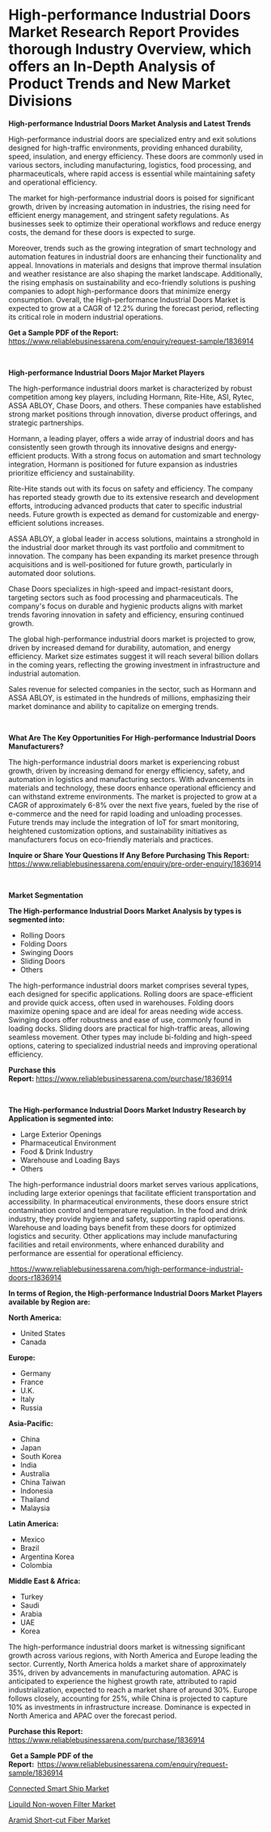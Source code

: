 <p><h1>High-performance Industrial Doors Market Research Report Provides thorough Industry Overview, which offers an In-Depth Analysis of Product Trends and New Market Divisions</h1></p><p><strong>High-performance Industrial Doors Market Analysis and Latest Trends</strong></p>
<p><p>High-performance industrial doors are specialized entry and exit solutions designed for high-traffic environments, providing enhanced durability, speed, insulation, and energy efficiency. These doors are commonly used in various sectors, including manufacturing, logistics, food processing, and pharmaceuticals, where rapid access is essential while maintaining safety and operational efficiency.</p><p>The market for high-performance industrial doors is poised for significant growth, driven by increasing automation in industries, the rising need for efficient energy management, and stringent safety regulations. As businesses seek to optimize their operational workflows and reduce energy costs, the demand for these doors is expected to surge.</p><p>Moreover, trends such as the growing integration of smart technology and automation features in industrial doors are enhancing their functionality and appeal. Innovations in materials and designs that improve thermal insulation and weather resistance are also shaping the market landscape. Additionally, the rising emphasis on sustainability and eco-friendly solutions is pushing companies to adopt high-performance doors that minimize energy consumption. Overall, the High-performance Industrial Doors Market is expected to grow at a CAGR of 12.2% during the forecast period, reflecting its critical role in modern industrial operations.</p></p>
<p><strong>Get a Sample PDF of the Report:&nbsp;</strong> <a href="https://www.reliablebusinessarena.com/enquiry/request-sample/1836914?utm_campaign=2175&utm_medium=2&utm_source=Github&utm_content=ia&utm_term=26032025&utm_id=high-performance-industrial-doors">https://www.reliablebusinessarena.com/enquiry/request-sample/1836914</a></p>
<p>&nbsp;</p>
<p><strong>High-performance Industrial Doors Major Market Players</strong></p>
<p><p>The high-performance industrial doors market is characterized by robust competition among key players, including Hormann, Rite-Hite, ASI, Rytec, ASSA ABLOY, Chase Doors, and others. These companies have established strong market positions through innovation, diverse product offerings, and strategic partnerships.</p><p>Hormann, a leading player, offers a wide array of industrial doors and has consistently seen growth through its innovative designs and energy-efficient products. With a strong focus on automation and smart technology integration, Hormann is positioned for future expansion as industries prioritize efficiency and sustainability.</p><p>Rite-Hite stands out with its focus on safety and efficiency. The company has reported steady growth due to its extensive research and development efforts, introducing advanced products that cater to specific industrial needs. Future growth is expected as demand for customizable and energy-efficient solutions increases.</p><p>ASSA ABLOY, a global leader in access solutions, maintains a stronghold in the industrial door market through its vast portfolio and commitment to innovation. The company has been expanding its market presence through acquisitions and is well-positioned for future growth, particularly in automated door solutions.</p><p>Chase Doors specializes in high-speed and impact-resistant doors, targeting sectors such as food processing and pharmaceuticals. The company's focus on durable and hygienic products aligns with market trends favoring innovation in safety and efficiency, ensuring continued growth.</p><p>The global high-performance industrial doors market is projected to grow, driven by increased demand for durability, automation, and energy efficiency. Market size estimates suggest it will reach several billion dollars in the coming years, reflecting the growing investment in infrastructure and industrial automation.</p><p>Sales revenue for selected companies in the sector, such as Hormann and ASSA ABLOY, is estimated in the hundreds of millions, emphasizing their market dominance and ability to capitalize on emerging trends.</p></p>
<p>&nbsp;</p>
<p><strong>What Are The Key Opportunities For High-performance Industrial Doors Manufacturers?</strong></p>
<p><p>The high-performance industrial doors market is experiencing robust growth, driven by increasing demand for energy efficiency, safety, and automation in logistics and manufacturing sectors. With advancements in materials and technology, these doors enhance operational efficiency and can withstand extreme environments. The market is projected to grow at a CAGR of approximately 6-8% over the next five years, fueled by the rise of e-commerce and the need for rapid loading and unloading processes. Future trends may include the integration of IoT for smart monitoring, heightened customization options, and sustainability initiatives as manufacturers focus on eco-friendly materials and practices.</p></p>
<p><strong>Inquire or Share Your Questions If Any Before Purchasing This Report:</strong> <a href="https://www.reliablebusinessarena.com/enquiry/pre-order-enquiry/1836914?utm_campaign=2175&utm_medium=2&utm_source=Github&utm_content=ia&utm_term=26032025&utm_id=high-performance-industrial-doors">https://www.reliablebusinessarena.com/enquiry/pre-order-enquiry/1836914</a></p>
<p>&nbsp;</p>
<p><strong>Market Segmentation</strong></p>
<p><strong>The High-performance Industrial Doors Market Analysis by types is segmented into:</strong></p>
<p><ul><li>Rolling Doors</li><li>Folding Doors</li><li>Swinging Doors</li><li>Sliding Doors</li><li>Others</li></ul></p>
<p><p>The high-performance industrial doors market comprises several types, each designed for specific applications. Rolling doors are space-efficient and provide quick access, often used in warehouses. Folding doors maximize opening space and are ideal for areas needing wide access. Swinging doors offer robustness and ease of use, commonly found in loading docks. Sliding doors are practical for high-traffic areas, allowing seamless movement. Other types may include bi-folding and high-speed options, catering to specialized industrial needs and improving operational efficiency.</p></p>
<p><strong>Purchase this Report:&nbsp;</strong><a href="https://www.reliablebusinessarena.com/purchase/1836914?utm_campaign=2175&utm_medium=2&utm_source=Github&utm_content=ia&utm_term=26032025&utm_id=high-performance-industrial-doors">https://www.reliablebusinessarena.com/purchase/1836914</a></p>
<p>&nbsp;</p>
<p><strong>The High-performance Industrial Doors Market Industry Research by Application is segmented into:</strong></p>
<p><ul><li>Large Exterior Openings</li><li>Pharmaceutical Environment</li><li>Food & Drink Industry</li><li>Warehouse and Loading Bays</li><li>Others</li></ul></p>
<p><p>The high-performance industrial doors market serves various applications, including large exterior openings that facilitate efficient transportation and accessibility. In pharmaceutical environments, these doors ensure strict contamination control and temperature regulation. In the food and drink industry, they provide hygiene and safety, supporting rapid operations. Warehouse and loading bays benefit from these doors for optimized logistics and security. Other applications may include manufacturing facilities and retail environments, where enhanced durability and performance are essential for operational efficiency.</p></p>
<p><a href="https://www.reliablebusinessarena.com/high-performance-industrial-doors-r1836914?utm_campaign=2175&utm_medium=2&utm_source=Github&utm_content=ia&utm_term=26032025&utm_id=high-performance-industrial-doors">&nbsp;https://www.reliablebusinessarena.com/high-performance-industrial-doors-r1836914</a></p>
<p><strong>In terms of Region, the High-performance Industrial Doors Market Players available by Region are:</strong></p>
<p>
    <p> <strong> North America: </strong>
        <ul>
            <li>United States</li>
            <li>Canada</li>
        </ul>
        </p> 
    <p> <strong> Europe: </strong>
        <ul>
            <li>Germany</li>
            <li>France</li>
            <li>U.K.</li>
            <li>Italy</li>
            <li>Russia</li>
        </ul>
        </p> 
    <p> <strong> Asia-Pacific: </strong>
        <ul>
            <li>China</li>
            <li>Japan</li>
            <li>South Korea</li>
            <li>India</li>
            <li>Australia</li>
            <li>China Taiwan</li>
            <li>Indonesia</li>
            <li>Thailand</li>
            <li>Malaysia</li>
        </ul>
        </p> 
    <p> <strong> Latin America: </strong>
        <ul>
            <li>Mexico</li>
            <li>Brazil</li>
            <li>Argentina Korea</li>
            <li>Colombia</li>
        </ul>
        </p> 
    <p> <strong> Middle East & Africa: </strong>
        <ul>
            <li>Turkey</li>
            <li>Saudi</li>
            <li>Arabia</li>
            <li>UAE</li>
            <li>Korea</li>
        </ul>
    </p>
    </p>
<p><p>The high-performance industrial doors market is witnessing significant growth across various regions, with North America and Europe leading the sector. Currently, North America holds a market share of approximately 35%, driven by advancements in manufacturing automation. APAC is anticipated to experience the highest growth rate, attributed to rapid industrialization, expected to reach a market share of around 30%. Europe follows closely, accounting for 25%, while China is projected to capture 10% as investments in infrastructure increase. Dominance is expected in North America and APAC over the forecast period.</p></p>
<p><strong>Purchase this Report: </strong><a href="https://www.reliablebusinessarena.com/purchase/1836914?utm_campaign=2175&utm_medium=2&utm_source=Github&utm_content=ia&utm_term=26032025&utm_id=high-performance-industrial-doors">https://www.reliablebusinessarena.com/purchase/1836914</a></p>
<p>&nbsp;<strong>Get a Sample PDF of the Report:&nbsp;&nbsp;</strong><a href="https://www.reliablebusinessarena.com/enquiry/request-sample/1836914?utm_campaign=2175&utm_medium=2&utm_source=Github&utm_content=ia&utm_term=26032025&utm_id=high-performance-industrial-doors">https://www.reliablebusinessarena.com/enquiry/request-sample/1836914</a></p>
<p><strong></strong></p>
<p><p><a href="https://github.com/nxauwedaroui2/Market-Research-Report-List-1/blob/main/connected-smart-ship-market.md?utm_campaign=2175&utm_medium=2&utm_source=Github&utm_content=ia&utm_term=26032025&utm_id=high-performance-industrial-doors">Connected Smart Ship Market</a></p><p><a href="https://github.com/drissahrouk/Market-Research-Report-List-1/blob/main/liquild-non-woven-filter-market.md?utm_campaign=2175&utm_medium=2&utm_source=Github&utm_content=ia&utm_term=26032025&utm_id=high-performance-industrial-doors">Liquild Non-woven Filter Market</a></p><p><a href="https://github.com/iontahoehlct/Market-Research-Report-List-1/blob/main/aramid-short-cut-fiber-market.md?utm_campaign=2175&utm_medium=2&utm_source=Github&utm_content=ia&utm_term=26032025&utm_id=high-performance-industrial-doors">Aramid Short-cut Fiber Market</a></p></p>